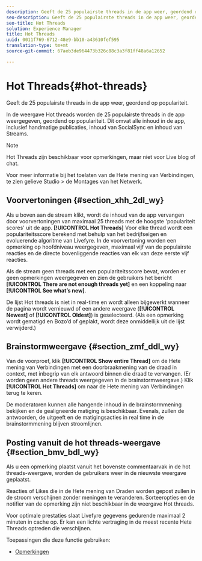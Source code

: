 ```yaml
---
description: Geeft de 25 populairste threads in de app weer, geordend op populariteit.
seo-description: Geeft de 25 populairste threads in de app weer, geordend op populariteit.
seo-title: Hot Threads
solution: Experience Manager
title: Hot Threads
uuid: 0011f769-6712-48e9-bb10-a43610fef595
translation-type: tm+mt
source-git-commit: 67aeb3de964473b326c88c3a3f81ff48a6a12652

---
```



# Hot Threads{#hot-threads}

Geeft de 25 populairste threads in de app weer, geordend op populariteit.

In de weergave Hot threads worden de 25 populairste threads in de app weergegeven, geordend op populariteit. Dit omvat alle inhoud in de app, inclusief handmatige publicaties, inhoud van SocialSync en inhoud van Streams.

>[!NOTE]
>
>Hot Threads zijn beschikbaar voor opmerkingen, maar niet voor Live blog of chat.

Voor meer informatie bij het toelaten van de Hete mening van Verbindingen, te zien gelieve Studio > de Montages van het Netwerk.

## Voorvertoningen {#section_xhh_2dl_wy}

Als u boven aan de stream klikt, wordt de inhoud van de app vervangen door voorvertoningen van maximaal 25 threads met de hoogste &#39;populariteit scores&#39; uit de app. **[!UICONTROL Hot Threads]** Voor elke thread wordt een populariteitsscore berekend met behulp van het bedrijfseigen en evoluerende algoritme van Livefyre. In de voorvertoning worden een opmerking op hoofdniveau weergegeven, maximaal vijf van de populairste reacties en de directe bovenliggende reacties van elk van deze eerste vijf reacties.

Als de stream geen threads met een populariteitsscore bevat, worden er geen opmerkingen weergegeven en zien de gebruikers het bericht **[!UICONTROL There are not enough threads yet]** en een koppeling naar **[!UICONTROL See what’s new]**.

De lijst Hot threads is niet in real-time en wordt alleen bijgewerkt wanneer de pagina wordt vernieuwd of een andere weergave (**[!UICONTROL Newest]** of **[!UICONTROL Oldest]**) is geselecteerd. (Als een opmerking wordt gematigd en Bozo’d of geplakt, wordt deze onmiddellijk uit de lijst verwijderd.)

## Brainstormweergave {#section_zmf_ddl_wy}

Van de voorproef, klik **[!UICONTROL Show entire Thread]** om de Hete mening van Verbindingen met een doorbraakmening van de draad in context, met inbegrip van elk antwoord binnen die draad te vervangen. (Er worden geen andere threads weergegeven in de brainstormweergave.) Klik **[!UICONTROL Hot Threads]** om naar de Hete mening van Verbindingen terug te keren.

De moderatoren kunnen alle hangende inhoud in de brainstormmening bekijken en de gealigneerde matiging is beschikbaar. Evenals, zullen de antwoorden, de uitgeeft en de matigingsacties in real time in de brainstormmening blijven stroomlijnen.

## Posting vanuit de hot threads-weergave {#section_bmv_bdl_wy}

Als u een opmerking plaatst vanuit het bovenste commentaarvak in de hot threads-weergave, worden de gebruikers weer in de nieuwste weergave geplaatst.

Reacties of Likes die in de Hete mening van Draden worden gepost zullen in de stroom verschijnen zonder meningen te veranderen. Sorteeropties en de notifier van de opmerking zijn niet beschikbaar in de weergave Hot threads.

Voor optimale prestaties slaat Livefyre gegevens gedurende maximaal 2 minuten in cache op. Er kan een lichte vertraging in de meest recente Hete Threads optreden die verschijnen.



Toepassingen die deze functie gebruiken:

* [Opmerkingen](/help/using/c-about-apps/c-comments/c-comments.md)

